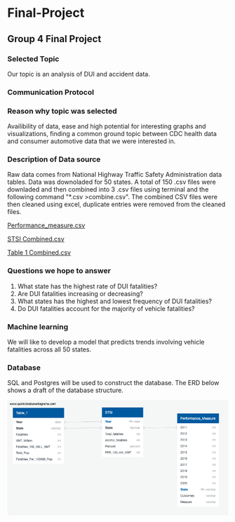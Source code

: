 # Final-Project
## Group 4 Final Project


### Selected Topic

Our topic is an analysis of DUI and accident data.

### Communication Protocol

### Reason why topic was selected 

Availibility of data, ease and high potential for interesting graphs and visualizations, finding a common ground topic between CDC health data and consumer automotive data that we were interested in.

### Description of Data source

Raw data comes from National Highway Traffic Safety Administration data tables. Data was downoladed for 50 states. A total of 150 .csv files were downladed and then combined into 3 .csv files using terminal and the following command "*.csv >combine.csv". The combined CSV files were then cleaned using excel, duplicate entries were removed from the cleaned files. 

[Performance_measure.csv](https://github.com/pperlinski/Final-Project/blob/main/Performance_measure.csv)

[STSI Combined.csv](https://github.com/pperlinski/Final-Project/blob/main/STSI%20Combined%20.csv)

[Table 1 Combined.csv](https://github.com/pperlinski/Final-Project/blob/main/Table%201%20Combined.csv)


### Questions we hope to answer

1. What state has the highest rate of DUI fatalities?
2. Are DUI fatalities increasing or decreasing? 
3. What states has the highest and lowest frequency of DUI fatalities?
4. Do DUI fatalities account for the majority of vehicle fatalities? 

### Machine learning

We will like to develop a model that predicts trends involving vehicle fatalities across all 50 states. 

### Database

SQL and Postgres will be used to construct the database. The ERD below shows a draft of the database structure. 

![QuickDBD-export(1).png](https://github.com/pperlinski/Final-Project/blob/main/QuickDBD-export%20(1).png)
